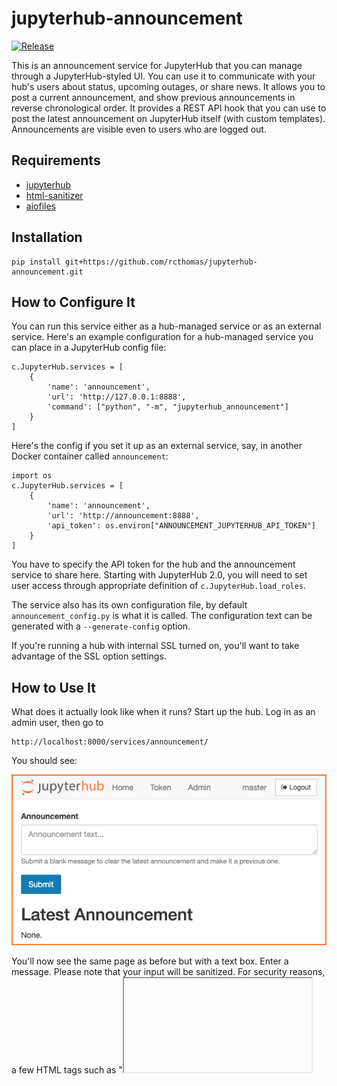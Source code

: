 # jupyterhub-announcement

[![Release](https://img.shields.io/github/v/release/rcthomas/jupyterhub-announcement.svg)](https://github.com/rcthomas/jupyterhub-announcement/releases/latest)

This is an announcement service for JupyterHub that you can manage through a JupyterHub-styled UI.
You can use it to communicate with your hub's users about status, upcoming outages, or share news.
It allows you to post a current announcement, and show previous announcements in reverse chronological order.
It provides a REST API hook that you can use to post the latest announcement on JupyterHub itself (with custom templates).
Announcements are visible even to users who are logged out.

## Requirements

* [jupyterhub](https://pypi.org/project/jupyterhub/)
* [html-sanitizer](https://pypi.org/project/html-sanitizer/)
* [aiofiles](https://pypi.org/project/aiofiles/)

## Installation

    pip install git+https://github.com/rcthomas/jupyterhub-announcement.git

## How to Configure It

You can run this service either as a hub-managed service or as an external service.
Here's an example configuration for a hub-managed service you can place in a JupyterHub config file:

    c.JupyterHub.services = [
        {
            'name': 'announcement',
            'url': 'http://127.0.0.1:8888',
            'command': ["python", "-m", "jupyterhub_announcement"]
        }
    ]

Here's the config if you set it up as an external service, say, in another Docker container called `announcement`:

    import os
    c.JupyterHub.services = [
        {
            'name': 'announcement',
            'url': 'http://announcement:8888',
            'api_token': os.environ["ANNOUNCEMENT_JUPYTERHUB_API_TOKEN"]
        }
    ]

You have to specify the API token for the hub and the announcement service to share here.
Starting with JupyterHub 2.0, you will need to set user access through appropriate definition of `c.JupyterHub.load_roles`.

The service also has its own configuration file, by default `announcement_config.py` is what it is called.
The configuration text can be generated with a `--generate-config` option.

If you're running a hub with internal SSL turned on, you'll want to take advantage of the SSL option settings.

## How to Use It

What does it actually look like when it runs?
Start up the hub.
Log in as an admin user, then go to

    http://localhost:8000/services/announcement/

You should see:

![Admin view uninitialized](docs/resources/02-admin-view-uninitialized.png "Admin view uninitialized")

You'll now see the same page as before but with a text box.
Enter a message. Please note that your input will be sanitized.
For security reasons, a few HTML tags such as "<iframe>" or "<script>" will be automatically removed.

![Admin view filling out](docs/resources/03-admin-view-filling-out.png "Admin view filling out")

That becomes the Latest Announcement.

![Admin view filled out](docs/resources/04-admin-view-filled-out.png "Admin view filled out")

If you enter an empty message, it clears that message and demotes it to a Previous Announcement.

![Admin view cleared](docs/resources/05-admin-view-cleared.png "Admin view cleared")

Go on.  Add a few more.  Then log out.
Now log in using a test user who is not an admin.
Point back at the announcement page and there you see all these wonderful communications your friendly admin sent to you.

![User view](docs/resources/06-user-view.png "User view")

Log out again and have a look.
You can see them even if you're logged out.

## REST Endpoint

Use the `/services/announcement/latest` endpoint to get the latest announcement in JSON form.
You can make a call out to the service to get the announcement from the hub, if you customize the page template.
Users may like that.
If the latest announcement has been cleared or there are no announcements yet, an empty announcement will be returned.

Here are more details on how you can use the REST endpoint in a custom template.
This example extends the JupyterHub `page.html` template to make a little AJAX call to the announcement service.
To make it work you must 

1. Create a directory somewhere the hub can reach, let's use `/opt/templates` for instance.
1. Add the template to `/opt/templates/page.html`
1. Finally, set `c.JupyterHub.template_paths = ["/opt/templates"]` in your JupyterHub configuration file.

Note the first line that says we are [extending a template.](https://jupyterhub.readthedocs.io/en/stable/reference/templates.html#extending-templates)

    {% extends "templates/page.html" %}
    {% block announcement %}
    <div class="container announcement"></div>
    {% endblock %}

    {% block script %}
    {{ super() }}
    <script>
    $.get("/services/announcement/latest", function(data) {
      var announcement = data["announcement"];
      if(announcement) {
        $(".announcement").html(`<div class="panel panel-warning">
          <div class="panel-heading">
            <h3 class="panel-title">Announcement</h3>
          </div>
          <div class="panel-body text-center announcement">
            ${announcement}
          </div>       
        </div>`);
      }
    });
    </script>
    {% endblock %}

**BE CAREFUL** It should be pretty clear at this point that you want to ensure your admins can be trusted!

## Fixed Message

There's a hook in the configuration that lets you add a custom message above all the annoucements.
A good use for this message would be to include a link to a more general system status or message of the day (MOTD) page.

## Announcement Lifetime

Announcements are retained in the queue for up to some configurable lifetime in days.
After that they are purged automatically.
By default announcements stay in the queue for a week.

## Persisted Announcements

By default the service does nothing to persist announcements.
You can change this behavior by specifying `persist_path` for the `AnnouncementQueue` object.
If this is set, then at start up the service will read this file and try to initialize the queue with its contents.
If it is set but the file doesn't exist, that's OK, the queue just starts off empty.
On update, the file is over-written to reflect the current state of the queue.
This way if the service is restarted, those old announcements aren't lost.
The persistence file is just JSON.
**BE CERTAIN** access to this file is protected! 
